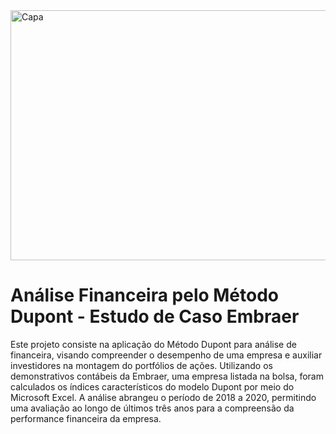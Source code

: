 <img align="center" alt="Capa" height="400" width="1100" src="https://plataformafasttrade.com.br/wp-content/uploads/2019/09/como-estudar-para-bolsa-de-valores.png">

# Análise Financeira pelo Método Dupont - Estudo de Caso Embraer

Este projeto consiste na aplicação do Método Dupont para análise de financeira, visando compreender o desempenho de uma empresa e auxiliar investidores na montagem do portfólios de ações. Utilizando os demonstrativos contábeis da Embraer, uma empresa listada na bolsa, foram calculados os índices característicos do modelo Dupont por meio do Microsoft Excel. A análise abrangeu o período de 2018 a 2020, permitindo uma avaliação ao longo de últimos três anos para a compreensão da performance financeira da empresa.
